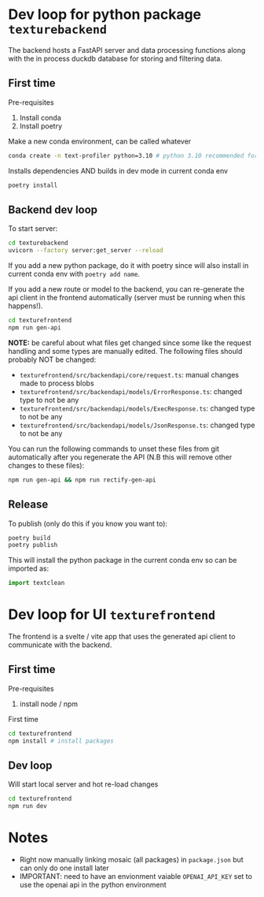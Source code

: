 # Dev loop for python package `texturebackend`

The backend hosts a FastAPI server and data processing functions along with the in process duckdb database for storing and filtering data.

## First time

Pre-requisites

1. Install conda
2. Install poetry

Make a new conda environment, can be called whatever

```bash
conda create -n text-profiler python=3.10 # python 3.10 recommended for some package compatability
```

Installs dependencies AND builds in dev mode in current conda env

```bash
poetry install
```

## Backend dev loop

To start server:

```bash
cd texturebackend
uvicorn --factory server:get_server --reload
```

If you add a new python package, do it with poetry since will also install in current conda env with `poetry add name`.

If you add a new route or model to the backend, you can re-generate the api client in the frontend automatically (server must be running when this happens!).

```bash
cd texturefrontend
npm run gen-api
```

**NOTE:** be careful about what files get changed since some like the request handling and some types are manually edited. The following files should probably NOT be changed:

- `texturefrontend/src/backendapi/core/request.ts`: manual changes made to process blobs
- `texturefrontend/src/backendapi/models/ErrorResponse.ts`: changed type to not be any
- `texturefrontend/src/backendapi/models/ExecResponse.ts`: changed type to not be any
- `texturefrontend/src/backendapi/models/JsonResponse.ts`: changed type to not be any

You can run the following commands to unset these files from git automatically after you regenerate the API (N.B this will remove other changes to these files):

```bash
npm run gen-api && npm run rectify-gen-api
```

## Release

To publish (only do this if you know you want to):

```bash
poetry build
poetry publish
```

This will install the python package in the current conda env so can be imported as:

```python
import textclean
```

# Dev loop for UI `texturefrontend`

The frontend is a svelte / vite app that uses the generated api client to communicate with the backend.

## First time

Pre-requisites

1. install node / npm

First time

```bash
cd texturefrontend
npm install # install packages
```

## Dev loop

Will start local server and hot re-load changes

```bash
cd texturefrontend
npm run dev
```

# Notes

- Right now manually linking mosaic (all packages) in `package.json` but can only do one install later
- IMPORTANT: need to have an envionment vaiable `OPENAI_API_KEY` set to use the openai api in the python environment
